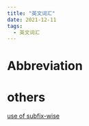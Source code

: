 ```yaml
---
title: "英文词汇"
date: 2021-12-11
tags:
  - 英文词汇
---
```

# Abbreviation
# others
[use of subfix-wise](https://english.stackexchange.com/questions/6713/when-is-it-correct-to-use-the-wise-suffix)